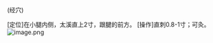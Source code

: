 (经穴)

[定位]在小腿内侧，太溪直上2寸，跟腱的前方。 
[操作]直刺0.8-1寸；可灸。
![image.png](https://picgo18719498306.oss-cn-guangzhou.aliyuncs.com/20250423211510623.png)
